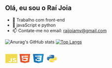 ## Olá, eu sou o Raí Joia

- 🔭 Trabalho com front-end
- 🌱 javaScript e python
- 📫 Contate-me no email: raijoiamv@gmail.com

![Anurag's GitHub stats](https://github-readme-stats.vercel.app/api?username=Raijoia&show_icons=true&theme=radical)
[![Top Langs](https://github-readme-stats.vercel.app/api/top-langs/?username=Raijoia&layout=compact&theme=radical)](https://github.com/Raijoia/github-readme-stats)

<div style="display: inline_block"><br>
  <img align="center" alt="Rafa-Js" height="30" width="40" src="https://raw.githubusercontent.com/devicons/devicon/master/icons/javascript/javascript-plain.svg">
  <img align="center" alt="Rafa-HTML" height="30" width="40" src="https://raw.githubusercontent.com/devicons/devicon/master/icons/html5/html5-original.svg">
  <img align="center" alt="Rafa-CSS" height="30" width="40" src="https://raw.githubusercontent.com/devicons/devicon/master/icons/css3/css3-original.svg">
  <img align="center" alt="Rafa-Python" height="30" width="40" src="https://raw.githubusercontent.com/devicons/devicon/master/icons/python/python-original.svg">

